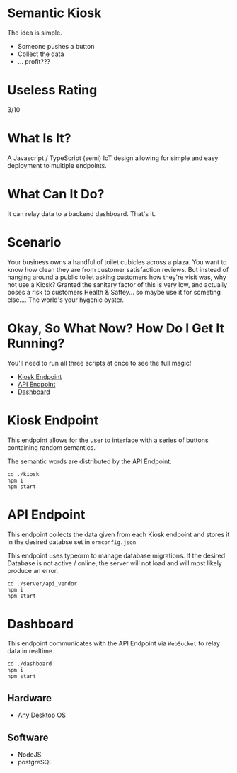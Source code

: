 # Semantic Kiosk
The idea is simple.
- Someone pushes a button
- Collect the data
- ... profit???

# Useless Rating
3/10

# What Is It?
A Javascript / TypeScript (semi) IoT design allowing for simple and easy deployment to multiple endpoints.

# What Can It Do?
It can relay data to a backend dashboard. That's it.

# Scenario
Your business owns a handful of toilet cubicles across a plaza. You want to know how clean they are from customer satisfaction reviews. But instead of hanging around a public toilet asking customers how they're visit was, why not use a Kiosk? Granted the sanitary factor of this is very low, and actually poses a risk to customers Health & Saftey... so maybe use it for someting else.... The world's your hygenic oyster.

# Okay, So What Now? How Do I Get It Running?
You'll need to run all three scripts at once to see the full magic!
- [Kiosk Endpoint](#Kiosk-Endpoint)
- [API Endpoint](#API-Endpoint)
- [Dashboard](#Dashboard)


# Kiosk Endpoint
This endpoint allows for the user to interface with a series of buttons containing random semantics.

The semantic words are distributed by the API Endpoint.

```
cd ./kiosk
npm i
npm start
```

# API Endpoint
This endpoint collects the data given from each Kiosk endpoint and stores it in the desired databse set in `ormconfig.json`

This endpoint uses typeorm to manage database migrations. If the desired Database is not active / online, the server will not load and will most likely produce an error.

```
cd ./server/api_vendor
npm i
npm start
```

# Dashboard
This endpoint communicates with the API Endpoint via `WebSocket` to relay data in realtime.
```
cd ./dashboard
npm i
npm start
```

## Hardware
- Any Desktop OS

## Software
- NodeJS
- postgreSQL